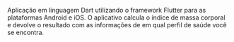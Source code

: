 Aplicação em linguagem Dart utilizando o framework Flutter para as plataformas Android e iOS. O aplicativo calcula o índice de massa corporal e devolve o resultado com as informações de em  qual perfil de saúde você se encontra.
